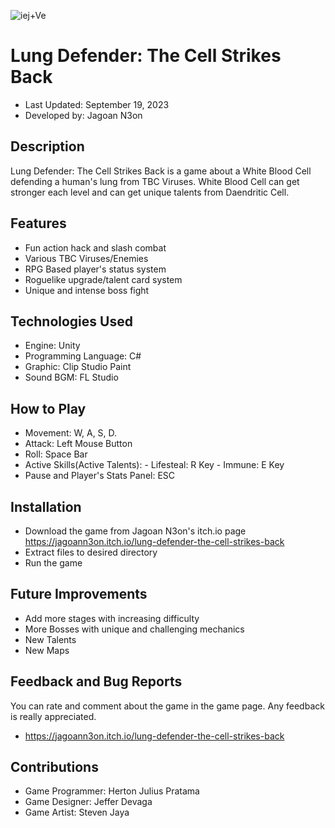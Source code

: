![iej+Ve](https://github.com/HertonJP/Lung-Defender-The-Cell-Strikes-Back/assets/125948356/bd2471a5-f70b-4419-973a-cfd632cf9040)

# Lung Defender: The Cell Strikes Back
- Last Updated: September 19, 2023
- Developed by: Jagoan N3on

## Description
Lung Defender: The Cell Strikes Back is a game about a White Blood Cell defending a human's lung from TBC Viruses. 
White Blood Cell can get stronger each level and can get unique talents from Daendritic Cell.

## Features
- Fun action hack and slash combat
- Various TBC Viruses/Enemies
- RPG Based player's status system
- Roguelike upgrade/talent card system
- Unique and intense boss fight

## Technologies Used
- Engine: Unity
- Programming Language: C#
- Graphic: Clip Studio Paint
- Sound BGM: FL Studio

## How to Play
- Movement: W, A, S, D.
- Attack: Left Mouse Button
- Roll: Space Bar
- Active Skills(Active Talents): - Lifesteal: R Key
		 		 - Immune: E Key
- Pause and Player's Stats Panel: ESC

## Installation
- Download the game from Jagoan N3on's itch.io page https://jagoann3on.itch.io/lung-defender-the-cell-strikes-back
- Extract files to desired directory
- Run the game

## Future Improvements
- Add more stages with increasing difficulty
- More Bosses with unique and challenging mechanics
- New Talents
- New Maps

## Feedback and Bug Reports
You can rate and comment about the game in the game page. Any feedback is really appreciated.
- https://jagoann3on.itch.io/lung-defender-the-cell-strikes-back

## Contributions
- Game Programmer: Herton Julius Pratama
- Game Designer: Jeffer Devaga
- Game Artist: Steven Jaya
  

